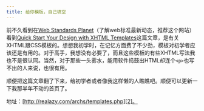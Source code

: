 ```yaml
---
title: 给你模板，自己填空
---
```

前不久看到在[Web Standards Planet][0]（了解web标准最新动态，推荐这个网站）看到[Quick Start Your Design with XHTML Templates][1]这篇文章，是有关XHTML跟CSS模板的。想想我初学时，在记忆方面费了不少劲，模板对初学者应该还是有用的。对于高手，我想没有必要了，而且这些模板的有些XHTML写法我也不是很认同。当然，对于那些一头雾水，能用软件捣鼓出HTML却连个`<p>`也写不出的人来说，也很有用。

顺便把这篇文章翻了下来，给初学者或者像我这样懒的人瞧瞧吧。顺便可以更新一下我那半年不动的首页了。

地址：[http://realazy.com/archs/templates.php][2]。

[0]: http://w3planet.info/
[1]: http://particletree.com/features/quick-start-your-design-with-xhtml-templates
[2]: http://realazy.com/archs/templates.php
